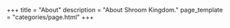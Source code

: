+++
title = "About"
description = "About Shroom Kingdom."
page_template = "categories/page.html"
+++
